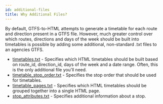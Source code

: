 ```yaml
---
id: additional-files
title: Why Additional Files?
---
```


By default, GTFS-to-HTML attempts to generate a timetable for each  route and direction present in a GTFS file. However, much greater control over which routes, directions and days of the week should be built into timetables is possible by adding some additional, non-standard .txt files to an agencies GTFS.

* [timetables.txt](/docs/timetables) - Specifies which HTML timetables should be built based on route_id, direction_id, days of the week and a date range. Often, this is the only additional file you'll need.
* [timetable_stop_order.txt](/docs/timetable-stop-order) - Specifies the stop order that should be used for timetables.
* [timetable_pages.txt](/docs/timetable-pages) - Specifies which HTML timetables should be grouped together into a single HTML page.
* [stop_attributes.txt](/docs/stop-attributes) - Specifies additional information about a stop.
